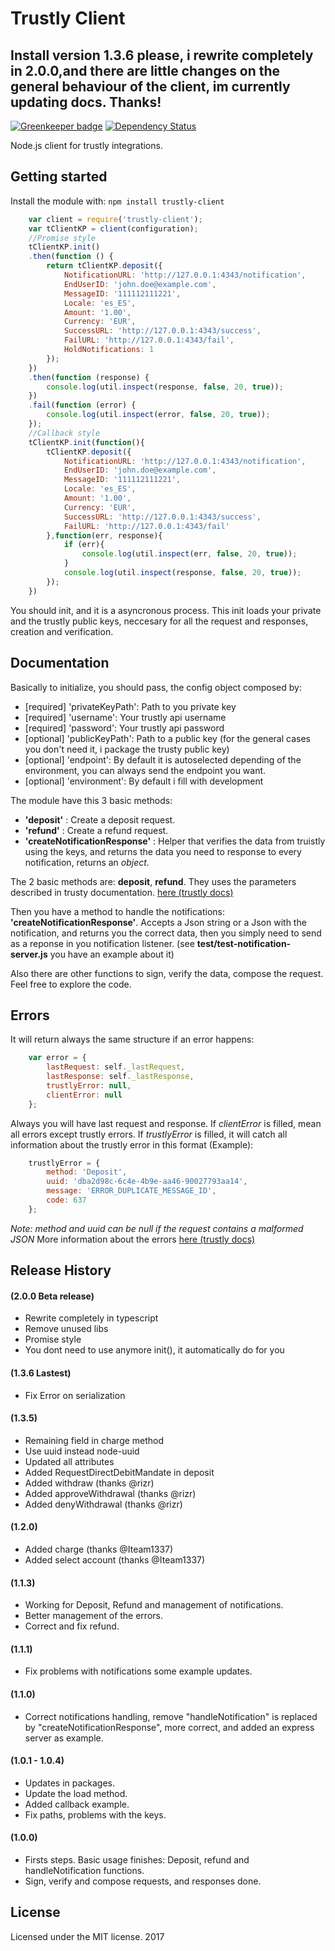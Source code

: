 # Trustly Client

## Install version 1.3.6 please, i rewrite completely in 2.0.0,and there are little changes on the general behaviour of the client, im currently updating docs. Thanks!

[![Greenkeeper badge](https://badges.greenkeeper.io/danibram/trustly-client.svg)](https://greenkeeper.io/)
[![Dependency Status](https://david-dm.org/danibram/trustly-client.svg)](https://david-dm.org/danibram/trustly-client)

Node.js client for trustly integrations.


## Getting started

Install the module with: `npm install trustly-client`

```javascript
    var client = require('trustly-client');
    var tClientKP = client(configuration);
    //Promise style
    tClientKP.init()
    .then(function () {
        return tClientKP.deposit({
            NotificationURL: 'http://127.0.0.1:4343/notification',
            EndUserID: 'john.doe@example.com',
            MessageID: '111112111221',
            Locale: 'es_ES',
            Amount: '1.00',
            Currency: 'EUR',
            SuccessURL: 'http://127.0.0.1:4343/success',
            FailURL: 'http://127.0.0.1:4343/fail',
            HoldNotifications: 1
        });
    })
    .then(function (response) {
        console.log(util.inspect(response, false, 20, true));
    })
    .fail(function (error) {
        console.log(util.inspect(error, false, 20, true));
    });
    //Callback style
    tClientKP.init(function(){
        tClientKP.deposit({
            NotificationURL: 'http://127.0.0.1:4343/notification',
            EndUserID: 'john.doe@example.com',
            MessageID: '111112111221',
            Locale: 'es_ES',
            Amount: '1.00',
            Currency: 'EUR',
            SuccessURL: 'http://127.0.0.1:4343/success',
            FailURL: 'http://127.0.0.1:4343/fail'
        },function(err, response){
            if (err){
                console.log(util.inspect(err, false, 20, true));
            }
            console.log(util.inspect(response, false, 20, true));
        });
    })
```

You should init, and it is a asyncronous process. This init loads your private and the trustly public keys, neccesary for all the request and responses, creation and verification.

## Documentation

Basically to initialize, you should pass, the config object composed by:

- [required] 'privateKeyPath': Path to you private key
- [required] 'username': Your trustly api username
- [required] 'password': Your trustly api password
- [optional] 'publicKeyPath': Path to a public key (for the general cases you don't need it, i package the trusty public key)
- [optional] 'endpoint': By default it is autoselected depending of the environment, you can always send the endpoint you want.
- [optional] 'environment': By default i fill with development

The module have this 3 basic methods:

- **'deposit'** : Create a deposit request.
- **'refund'** : Create a refund request.
- **'createNotificationResponse'** : Helper that verifies the data from truistly using the keys, and returns the data you need to response to every notification, returns an *object*.

The 2 basic methods are: **deposit**, **refund**. They uses the parameters described in trusty documentation. [here (trustly docs)](https://trustly.com/en/developer/api#/introduction)

Then you have a method to handle the notifications: **'createNotificationResponse'**. Accepts a Json string or a Json with the notification, and returns you the correct data, then you simply need to send as a reponse in you notification listener. (see **test/test-notification-server.js** you have an example about it)

Also there are other functions to sign, verify the data, compose the request. Feel free to explore the code.

## Errors

It will return always the same structure if an error happens:
```javascript
    var error = {
        lastRequest: self._lastRequest,
        lastResponse: self._lastResponse,
        trustlyError: null,
        clientError: null
    };
```
Always you will have last request and response.
If *clientError* is filled, mean all errors except trustly errors.
If *trustlyError* is filled, it will catch all information about the trustly error in this format (Example):
```javascript
    trustlyError = {
        method: 'Deposit',
        uuid: 'dba2d98c-6c4e-4b9e-aa46-90027793aa14',
        message: 'ERROR_DUPLICATE_MESSAGE_ID',
        code: 637
    };
```
*Note: method and uuid can be null if the request contains a malformed JSON*
More information about the errors [here (trustly docs)](https://trustly.com/en/developer/api#/errormessages)

## Release History

#### (2.0.0 Beta release)
    
- Rewrite completely in typescript
- Remove unused libs
- Promise style
- You dont need to use anymore init(), it automatically do for you

#### (1.3.6 Lastest)

- Fix Error on serialization

#### (1.3.5)

- Remaining field in charge method
- Use uuid instead node-uuid
- Updated all attributes
- Added RequestDirectDebitMandate in deposit
- Added withdraw (thanks @rizr)
- Added approveWithdrawal (thanks @rizr)
- Added denyWithdrawal (thanks @rizr)

#### (1.2.0)

- Added charge (thanks @Iteam1337)
- Added select account (thanks @Iteam1337)

#### (1.1.3)

- Working for Deposit, Refund and management of notifications.
- Better management of the errors.
- Correct and fix refund.

#### (1.1.1)

- Fix problems with notifications some example updates.

#### (1.1.0)

- Correct notifications handling, remove "handleNotification" is replaced by "createNotificationResponse", more correct, and added an express server as example.

#### (1.0.1 - 1.0.4)

- Updates in packages.
- Update the load method.
- Added callback example.
- Fix paths, problems with the keys.

#### (1.0.0)

- Firsts steps. Basic usage finishes: Deposit, refund and handleNotification functions.
- Sign, verify and compose requests, and responses done.

## License

Licensed under the MIT license. 2017
